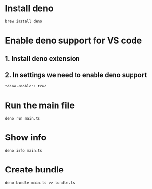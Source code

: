 # Install deno
`brew install deno`

# Enable deno support for VS code
## 1. Install deno extension
## 2. In settings we need to enable deno support
`"deno.enable": true`

# Run the main file
`deno run main.ts`

# Show info
`deno info main.ts`

# Create bundle
`deno bundle main.ts >> bundle.ts`